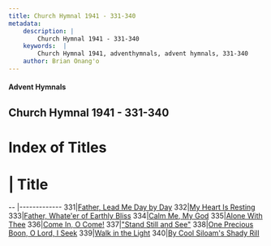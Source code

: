 ```yaml
---
title: Church Hymnal 1941 - 331-340
metadata:
    description: |
        Church Hymnal 1941 - 331-340
    keywords:  |
        Church Hymnal 1941, adventhymnals, advent hymnals, 331-340
    author: Brian Onang'o
---
```


#### Advent Hymnals
## Church Hymnal 1941 - 331-340

# Index of Titles
# | Title                        
-- |-------------
331|[Father, Lead Me Day by Day](/church-hymnal/CH/301-400/331-340/Father,-Lead-Me-Day-by-Day)
332|[My Heart Is Resting](/church-hymnal/CH/301-400/331-340/My-Heart-Is-Resting)
333|[Father, Whate'er of Earthly Bliss](/church-hymnal/CH/301-400/331-340/Father,-Whate'er-of-Earthly-Bliss)
334|[Calm Me, My God](/church-hymnal/CH/301-400/331-340/Calm-Me,-My-God)
335|[Alone With Thee](/church-hymnal/CH/301-400/331-340/Alone-With-Thee)
336|[Come In, O Come!](/church-hymnal/CH/301-400/331-340/Come-In,-O-Come!)
337|["Stand Still and See"](/church-hymnal/CH/301-400/331-340/"Stand-Still-and-See")
338|[One Precious Boon, O Lord, I Seek](/church-hymnal/CH/301-400/331-340/One-Precious-Boon,-O-Lord,-I-Seek)
339|[Walk in the Light](/church-hymnal/CH/301-400/331-340/Walk-in-the-Light)
340|[By Cool Siloam's Shady Rill](/church-hymnal/CH/301-400/331-340/By-Cool-Siloam's-Shady-Rill)